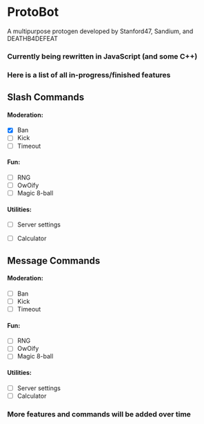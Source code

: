 # ProtoBot
A multipurpose protogen developed by Stanford47, Sandium, and DEATHB4DEFEAT

### Currently being rewritten in JavaScript (and some C++)
### Here is a list of all in-progress/finished features
<hl>

## Slash Commands
  #### Moderation:
  - [x] Ban
  - [ ] Kick
  - [ ] Timeout
  
  #### Fun:
  - [ ] RNG
  - [ ] OwOify
  - [ ] Magic 8-ball
  
  #### Utilities:
  - [ ] Server settings
  - [ ] Calculator
  
  
## Message Commands
  #### Moderation:
  - [ ] Ban
  - [ ] Kick
  - [ ] Timeout
  
  #### Fun:
  - [ ] RNG
  - [ ] OwOify
  - [ ] Magic 8-ball
  
  #### Utilities:
  - [ ] Server settings
  - [ ] Calculator
  
  ### More features and commands will be added over time
